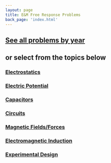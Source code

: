 ```yaml
---
layout: page
title: E&M Free Response Problems
back_page: 'index.html'
---
```


## [See all problems by year](e-and-m-by-year)
## or select from the topics below

### [Electrostatics](electrostatics)
### [Electric Potential](electric-potential)
### [Capacitors](capacitors)
### [Circuits](circuits)
### [Magnetic Fields/Forces](magnetic-fields-forces)
### [Electromagnetic Induction](electromagnetic-induction)
### [Experimental Design](experimental-design)